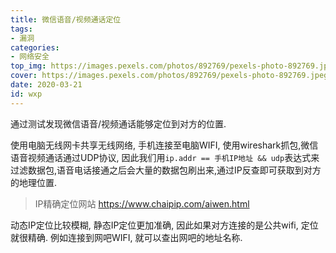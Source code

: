 ```yaml
---
title: 微信语音/视频通话定位
tags: 
- 漏洞
categories:
- 网络安全
top_img: https://images.pexels.com/photos/892769/pexels-photo-892769.jpeg?auto=compress&cs=tinysrgb&dpr=2&h=300&w=500
cover: https://images.pexels.com/photos/892769/pexels-photo-892769.jpeg?auto=compress&cs=tinysrgb&dpr=2&h=200&w=300
date: 2020-03-21
id: wxp
---
```


通过测试发现微信语音/视频通话能够定位到对方的位置.

使用电脑无线网卡共享无线网络, 手机连接至电脑WIFI, 使用wireshark抓包,微信语音视频通话通过UDP协议, 因此我们用`ip.addr == 手机IP地址 && udp`表达式来过滤数据包,语音电话接通之后会大量的数据包刷出来,通过IP反查即可获取到对方的地理位置. 

> IP精确定位网站 <https://www.chaipip.com/aiwen.html>

动态IP定位比较模糊, 静态IP定位更加准确, 因此如果对方连接的是公共wifi, 定位就很精确. 例如连接到网吧WIFI, 就可以查出网吧的地址名称.